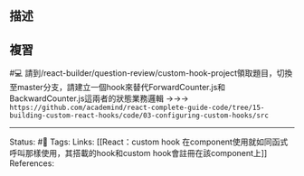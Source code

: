 ## 描述

## 複習
#💻 請到/react-builder/question-review/custom-hook-project領取題目，切換至master分支，請建立一個hook來替代ForwardCounter.js和BackwardCounter.js這兩者的狀態業務邏輯 ->->-> `https://github.com/academind/react-complete-guide-code/tree/15-building-custom-react-hooks/code/03-configuring-custom-hooks/src`
<!--SR:!2023-08-31,197,250-->


---
Status: #🌱 
Tags:
Links:
[[React：custom hook 在component使用就如同函式呼叫那樣使用，其搭載的hook和custom hook會註冊在該component上]]
References: